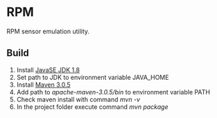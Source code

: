 # RPM

RPM sensor emulation utility.

## Build

1. Install [JavaSE JDK 1.8](http://www.oracle.com/technetwork/java/javase/downloads/index.html)
  1. Set path to JDK to environment variable JAVA_HOME
2. Install [Maven 3.0.5](https://archive.apache.org/dist/maven/maven-3/3.0.5/binaries/)
  1. Add path to *apache-maven-3.0.5/bin* to environment variable PATH
  2. Check maven install with command *mvn -v*
3. In the project folder execute command *mvn package*
